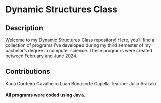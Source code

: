 # Dynamic Structures Class

## Description
Welcome to my Dynamic Structures Class repository! Here, you’ll find a collection of programs I’ve developed during my third semester of my bachelor’s degree in computer science. These programs were created between February and June 2024.

## Contributions
Kauã Cordeiro Cavalheiro
Luan Bonasorte Capella
Teacher Julio Arakaki

#### All programs were coded using Java.

